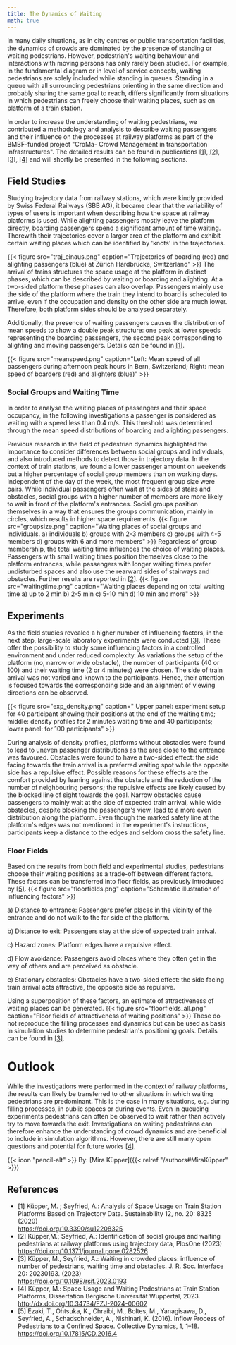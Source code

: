 ```yaml
---
title: The Dynamics of Waiting
math: true
---
```


In many daily situations, as in city centres or public transportation facilities, the dynamics of crowds are dominated by the presence of standing or waiting pedestrians. However, pedestrian's waiting behaviour and interactions with moving persons has only rarely been studied. 
For example, in the fundamental diagram or in level of service concepts, waiting pedestrians are solely included while standing in queues. Standing in a queue with all surrounding pedestrians orienting in the same direction and probably sharing the same goal to reach, differs significantly from situations in which pedestrians can freely choose their waiting places, such as on platform of a train station.

In order to increase the understanding of waiting pedestrians, we contributed a methodology and analysis to describe waiting passengers and their influence on the processes at railway platforms as part of the BMBF-funded project "CroMa- Crowd Management in transportation infrastructures".  The detailed results can be found in publications  [[1]](#Küpper1),  [[2]](#Küpper2),  [[3]](#Küpper3), [[4]](#Küpper4) and will shortly be presented in the following sections.


## Field Studies
Studying trajectory data from railway stations, which were kindly provided by Swiss Federal Railways (SBB AG), it became clear that the variability of types of users is important when describing how the space at railway platforms is used. While alighting passengers mostly leave the platform directly, boarding passengers spend a significant amount of time waiting. Therewith their trajectories cover a larger area of the platform and exhibit certain waiting places which can be identified by 'knots' in the trajectories.

{{< figure src="traj_einaus.png" caption="Trajectories of boarding (red) and alighting passengers (blue) at Zürich Hardbrücke, Switzerland" >}}
The arrival of trains structures the space usage at the platform in distinct phases, which can be described by waiting or boarding and alighting. At a two-sided platform these phases can also overlap. Passengers mainly use the side of the platform where the train they intend to board is scheduled to arrive, even if the occupation and density on the other side are much lower. Therefore, both platform sides should be analysed separately. 

Additionally, the presence of waiting passengers causes the distribution of mean speeds to show a double peak structure: one peak at lower speeds representing the boarding passengers, the second peak corresponding to alighting and moving passengers. Details can be found in [[1]](#Küpper1).

{{< figure src="meanspeed.png" caption="Left: Mean speed of all passengers during afternoon peak hours in Bern, Switzerland; Right: mean speed of boarders (red) and alighters (blue)" >}}

### Social Groups and Waiting Time
In order to analyse the waiting places of passengers and their space occupancy, in the following investigations a passenger is considered as waiting with a speed less than 0.4 m/s. This threshold was determined through the mean speed distributions of boarding and alighting passengers.  

Previous research in the field of pedestrian dynamics highlighted the importance to consider differences between social groups and individuals, and also introduced methods to detect those in trajectory data. In the context of train stations, we found a lower passenger amount on weekends but a higher percentage of social group members than on working days. Independent of the day of the week, the most frequent group size were pairs. While individual passengers often wait at the sides of stairs and obstacles, social groups with a higher number of members are more likely to wait in front of the platform's entrances. Social groups position themselves in a way that ensures the groups communication, mainly in circles, which results in higher space requirements. 
{{< figure src="groupsize.png" caption="Waiting places of social groups and individuals. a) individuals b) groups with 2-3 members c) groups with 4-5 members d) groups with 6 and more members" >}}
Regardless of group membership, the total waiting time influences the choice of waiting places. Passengers with small waiting times position themselves close to the platform entrances, while passengers with longer waiting times prefer undisturbed spaces and also use the rearward sides of stairways and obstacles. Further results are reported in [[2]](#Küpper2).
{{< figure src="waitingtime.png" caption="Waiting places depending on total waiting time a) up to 2 min b) 2-5 min c) 5-10 min d) 10 min and more" >}}


## Experiments
As the field studies revealed a higher number of influencing factors, in the next step, large-scale laboratory experiments were conducted [[3]](#Küpper3). These offer the possibility to study some influencing factors in a controlled environment and under reduced complexity. 
As variations the setup of the platform (no, narrow or wide obstacle), the number of participants (40 or 100) and their waiting time (2 or 4 minutes) were chosen. The side of train arrival  was not varied and known to the participants. Hence, their attention is focused towards the corresponding side and an alignment of viewing directions can be observed.

{{< figure src="exp_density.png" caption=" Upper panel: experiment setup for 40 participant showing their positions at the end of the waiting time; middle: density profiles for 2 minutes waiting time and 40 participants; lower panel: for 100 participants" >}}

During analysis of density profiles, platforms without obstacles were found to lead to uneven passenger distributions as the area close to the entrance was favoured. Obstacles were found to have a two-sided effect: the side facing towards the train arrival is a preferred waiting spot while the opposite side has a repulsive effect. Possible reasons for these effects are the comfort provided by leaning against the obstacle and the reduction of the number of neighbouring persons; the repulsive effects are likely caused by the blocked line of sight towards the goal. Narrow obstacles cause passengers to mainly wait at the side of expected train arrival, while wide obstacles, despite blocking the passenger's view, lead to a more even distribution along the platform.  Even though the marked safety line at the platform's edges was not mentioned in the experiment's instructions, participants keep a distance to the edges and seldom cross the safety line.

### Floor Fields
Based on the results from both field and experimental studies, pedestrians choose their waiting positions as a trade-off between different factors. These factors can be transferred into floor fields, as previously introduced by [[5]](#Ezaki).
{{< figure src="floorfields.png" caption="Schematic illustration of influencing factors" >}}

a) Distance to entrance: Passengers prefer places in the vicinity of the entrance and do not walk to the far side of the platform.

b) Distance to exit: Passengers stay at the side of expected train arrival.

c) Hazard zones: Platform edges have a repulsive effect. 

d) Flow avoidance: Passengers avoid places where they often get in the way of others and are perceived as obstacle.

e) Stationary obstacles: Obstacles have a two-sided effect: the side facing train arrival acts attractive, the opposite side as repulsive.


Using a superposition of these factors, an estimate of attractiveness of waiting places can be generated. 
{{< figure src="floorfields_all.png" caption="Floor fields of attractiveness of waiting positions" >}}
These do not reproduce the filling processes and dynamics but can be used as basis in simulation studies to determine pedestrian's positioning goals. Details can be found in [[3]](#Küpper3).


# Outlook
While the investigations were performed in the context of railway platforms, the results can likely be transferred to other situations in which waiting pedestrians are predominant. This is the case in many situations, e.g. during filling processes, in public spaces or during events. Even in queueing experiments pedestrians can often be observed to wait rather than actively try to move towards the exit. Investigations on waiting pedestrians can therefore enhance the understanding of crowd dynamics and are beneficial to include in simulation algorithms. However, there are still many open questions and potential for future works [[4]](#Küpper4).

{{< icon "pencil-alt" >}} By: [Mira Küpper]({{< relref "/authors#MiraKüpper" >}})

## References
- <a name="Küpper1"></a>[1] Küpper, M. ; Seyfried, A.: Analysis of Space Usage on Train Station Platforms Based on Trajectory Data. Sustainability 12, no. 20: 8325 (2020)
  <br/>https://doi.org/10.3390/su12208325
- <a name="Küpper2"></a>[2] Küpper,M.; Seyfried, A.: Identification of social groups and waiting pedestrians at railway platforms using trajectory data, PlosOne (2023)
  <br/>https://doi.org/10.1371/journal.pone.0282526
- <a name="Küpper3"></a>[3] Küpper, M., Seyfried, A.: Waiting in crowded places: influence of number of pedestrians, waiting time and obstacles. J. R. Soc. Interface 20: 20230193. (2023)
  <br/> https://doi.org/10.1098/rsif.2023.0193
- <a name="Küpper4"></a>[4] Küpper, M.: Space Usage and Waiting Pedestrians at Train Station Platforms, Dissertation Bergische Universität Wuppertal, 2023.
  <br/> http://dx.doi.org/10.34734/FZJ-2024-00602
- <a name="Ezaki"></a>[5] Ezaki, T., Ohtsuka, K., Chraibi, M., Boltes, M., Yanagisawa, D., Seyfried, A., Schadschneider, A., Nishinari, K. (2016). Inflow Process of Pedestrians to a Confined Space. Collective Dynamics, 1, 1–18. 
  <br/> https://doi.org/10.17815/CD.2016.4
